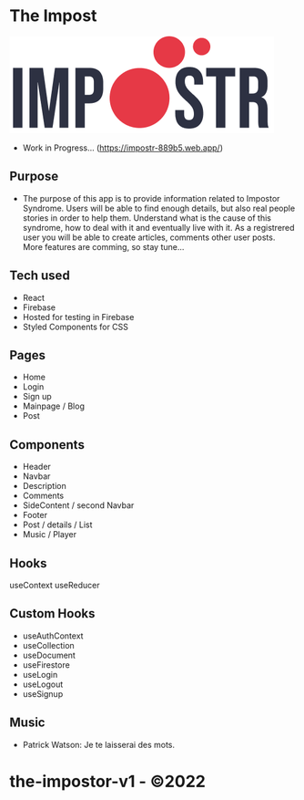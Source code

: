 # The Impost

![Impostr Logo](/src/img/logo-v2.png)

- Work in Progress...
  (https://impostr-889b5.web.app/)

## Purpose

- The purpose of this app is to provide information related to Impostor Syndrome.
  Users will be able to find enough details, but also real people stories in order to help them.
  Understand what is the cause of this syndrome, how to deal with it and eventually live with it.
  As a registrered user you will be able to create articles, comments other user posts.
  More features are comming, so stay tune...

## Tech used

- React
- Firebase
- Hosted for testing in Firebase
- Styled Components for CSS

## Pages

- Home
- Login
- Sign up
- Mainpage / Blog
- Post

## Components

- Header
- Navbar
- Description
- Comments
- SideContent / second Navbar
- Footer
- Post / details / List
- Music / Player

## Hooks

useContext
useReducer

## Custom Hooks

- useAuthContext
- useCollection
- useDocument
- useFirestore
- useLogin
- useLogout
- useSignup

## Music

- Patrick Watson: Je te laisserai des mots.

# the-impostor-v1 - ©2022
